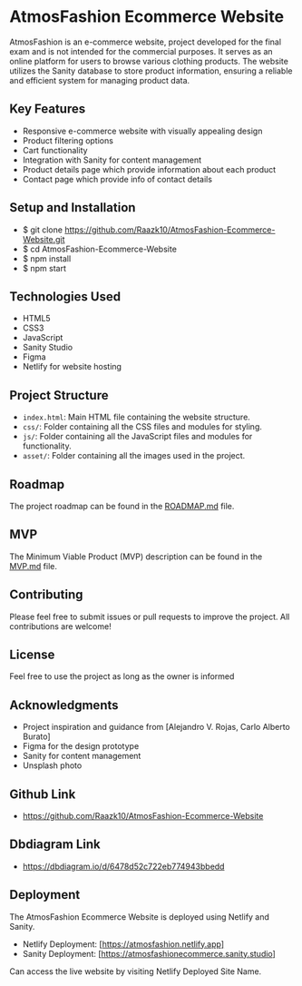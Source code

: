 # AtmosFashion Ecommerce Website

AtmosFashion is an e-commerce website, project developed for the final exam and is not intended for the commercial purposes. It serves as an online platform for users to browse various clothing products. The website utilizes the Sanity database to store product information, ensuring a reliable and efficient system for managing product data.

## Key Features

- Responsive e-commerce website with visually appealing design
- Product filtering options
- Cart functionality
- Integration with Sanity for content management
- Product details page which provide information about each product
- Contact page which provide info of contact details

## Setup and Installation

- $ git clone https://github.com/Raazk10/AtmosFashion-Ecommerce-Website.git
- $ cd AtmosFashion-Ecommerce-Website
- $ npm install
- $ npm start

## Technologies Used

- HTML5
- CSS3
- JavaScript
- Sanity Studio
- Figma
- Netlify for website hosting

## Project Structure

- `index.html`: Main HTML file containing the website structure.
- `css/`: Folder containing all the CSS files and modules for styling.
- `js/`: Folder containing all the JavaScript files and modules for functionality.
- `asset/`: Folder containing all the images used in the project.

## Roadmap

The project roadmap can be found in the [ROADMAP.md](ROADMAP.md) file.

## MVP

The Minimum Viable Product (MVP) description can be found in the [MVP.md](MVP.md) file.

## Contributing

Please feel free to submit issues or pull requests to improve the project. All contributions are welcome!

## License

Feel free to use the project as long as the owner is informed

## Acknowledgments

- Project inspiration and guidance from [Alejandro V. Rojas, Carlo Alberto Burato]
- Figma for the design prototype
- Sanity for content management
- Unsplash photo

## Github Link

- https://github.com/Raazk10/AtmosFashion-Ecommerce-Website

## Dbdiagram Link

- https://dbdiagram.io/d/6478d52c722eb774943bbedd

## Deployment

The AtmosFashion Ecommerce Website is deployed using Netlify and Sanity.

- Netlify Deployment: [https://atmosfashion.netlify.app]
- Sanity Deployment: [https://atmosfashionecommerce.sanity.studio]

Can access the live website by visiting Netlify Deployed Site Name.
